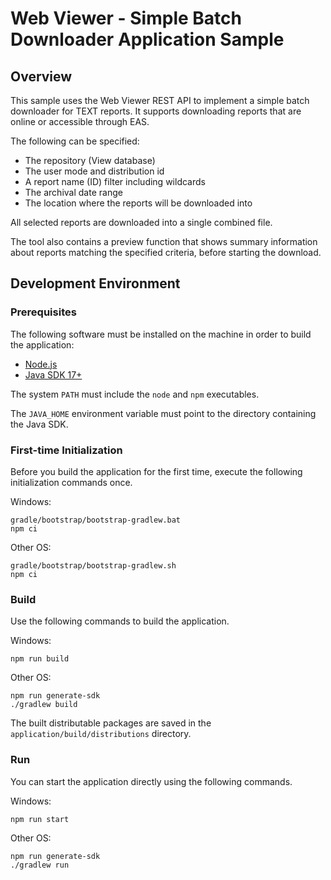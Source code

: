 # Web Viewer - Simple Batch Downloader Application Sample

## Overview

This sample uses the Web Viewer REST API to implement a simple batch
downloader for TEXT reports. It supports downloading reports that are
online or accessible through EAS.

The following can be specified:

- The repository (View database)
- The user mode and distribution id
- A report name (ID) filter including wildcards
- The archival date range
- The location where the reports will be downloaded into

All selected reports are downloaded into a single combined file.

The tool also contains a preview function that shows summary information
about reports matching the specified criteria, before starting the download.

## Development Environment

### Prerequisites

The following software must be installed on the machine in order to build the application:

- [Node.js](https://nodejs.org/en/)
- [Java SDK 17+](https://adoptium.net/)

The system `PATH` must include the `node` and `npm` executables.

The `JAVA_HOME` environment variable must point to the directory containing the Java SDK.

### First-time Initialization

Before you build the application for the first time, execute the following initialization commands
once.

Windows:

    gradle/bootstrap/bootstrap-gradlew.bat
    npm ci

Other OS:

    gradle/bootstrap/bootstrap-gradlew.sh
    npm ci

### Build

Use the following commands to build the application.

Windows:

    npm run build

Other OS:

    npm run generate-sdk
    ./gradlew build

The built distributable packages are saved in the `application/build/distributions` directory.

### Run

You can start the application directly using the following commands.

Windows:

    npm run start

Other OS:

    npm run generate-sdk
    ./gradlew run
